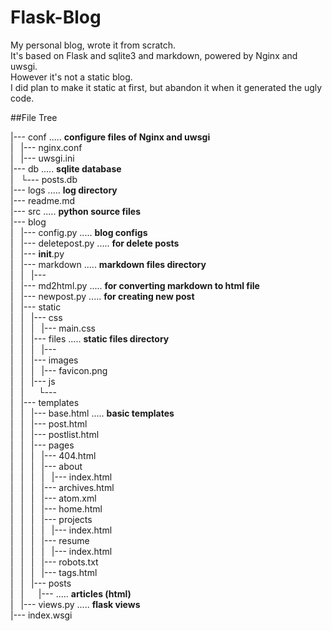 Flask-Blog
=========

My personal blog, wrote it from scratch.  
It's based on Flask and sqlite3 and markdown, powered by Nginx and uwsgi.  
However it's not a static blog.  
I did plan to make it static at first, but abandon it when it generated the ugly code.  


##File Tree


|--- conf            .....  __configure files of Nginx and uwsgi__      
|   |--- nginx.conf     
|   |--- uwsgi.ini      
|--- db              .....  __sqlite database__     
|   └--- posts.db      
|--- logs            .....  __log directory__      
|--- readme.md      
|--- src             .....  __python source files__  
    |--- blog      
    |   |--- config.py           .....  __blog configs__      
    |   |--- deletepost.py       .....  __for delete posts__  
    |   |--- __init__.py      
    |   |--- markdown            .....  __markdown files directory__  
    |   |   |---   
    |   |--- md2html.py          .....  __for converting markdown to html file__  
    |   |--- newpost.py          .....  __for creating new post__  
    |   |--- static      
    |   |   |--- css      
    |   |   |   |--- main.css      
    |   |   |--- files           .....  __static files directory__  
    |   |   |   |---   
    |   |   |--- images      
    |   |   |   |--- favicon.png      
    |   |   |--- js      
    |   |       └---   
    |   |--- templates      
    |   |   |--- base.html       .....  __basic templates__  
    |   |   |--- post.html      
    |   |   |--- postlist.html      
    |   |   |--- pages      
    |   |   |   |--- 404.html      
    |   |   |   |--- about      
    |   |   |   |   |--- index.html      
    |   |   |   |--- archives.html      
    |   |   |   |--- atom.xml      
    |   |   |   |--- home.html      
    |   |   |   |--- projects      
    |   |   |   |   |--- index.html      
    |   |   |   |--- resume      
    |   |   |   |   |--- index.html      
    |   |   |   |--- robots.txt      
    |   |   |   |--- tags.html      
    |   |   |--- posts      
    |   |       |---             .....  __articles (html)__  
    |   |--- views.py            .....  __flask views__  
    |--- index.wsgi      
  
  

